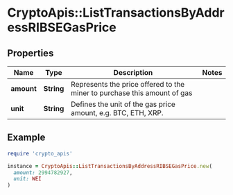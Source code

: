 # CryptoApis::ListTransactionsByAddressRIBSEGasPrice

## Properties

| Name | Type | Description | Notes |
| ---- | ---- | ----------- | ----- |
| **amount** | **String** | Represents the price offered to the miner to purchase this amount of gas |  |
| **unit** | **String** | Defines the unit of the gas price amount, e.g. BTC, ETH, XRP. |  |

## Example

```ruby
require 'crypto_apis'

instance = CryptoApis::ListTransactionsByAddressRIBSEGasPrice.new(
  amount: 2994782927,
  unit: WEI
)
```

